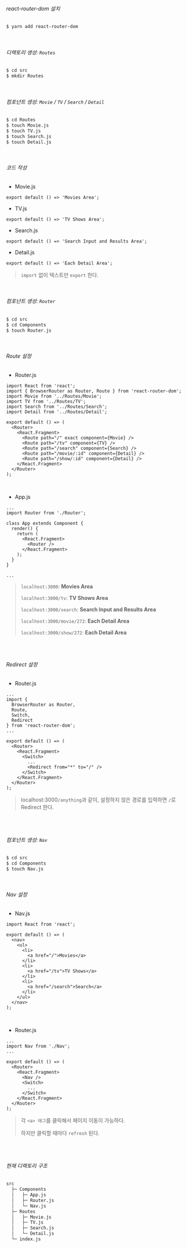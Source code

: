 ###### react-router-dom 설치

```bash
$ yarn add react-router-dom
```

<br>

###### 디렉토리 생성: `Routes`

```bash
$ cd src
$ mkdir Routes
```

<br>

###### 컴포넌트 생성: `Movie` / `TV` / `Search` / `Detail`

```bash
$ cd Routes
$ touch Movie.js
$ touch TV.js
$ touch Search.js
$ touch Detail.js
```

<br>

###### 코드 작성

- Movie.js

```react
export default () => 'Movies Area';
```

- TV.js

```react
export default () => 'TV Shows Area';
```

- Search.js

```react
export default () => 'Search Input and Results Area';
```

- Detail.js

```react
export default () => 'Each Detail Area';
```

> `import` 없이 텍스트만 `export` 한다.

<br>

###### 컴포넌트 생성: `Router`

```bash
$ cd src
$ cd Components
$ touch Router.js
```

<br>

###### Route 설정

- Router.js

```react
import React from 'react';
import { BrowserRouter as Router, Route } from 'react-router-dom';
import Movie from '../Routes/Movie';
import TV from '../Routes/TV';
import Search from '../Routes/Search';
import Detail from '../Routes/Detail';

export default () => (
  <Router>
    <React.Fragment>
      <Route path="/" exact component={Movie} />
      <Route path="/tv" component={TV} />
      <Route path="/search" component={Search} />
      <Route path="/movie/:id" component={Detail} />
      <Route path="/show/:id" component={Detail} />
    </React.Fragment>
  </Router>
);
```

<br>

- App.js

```react
...
import Router from './Router';

class App extends Component {
  render() {
    return (
      <React.Fragment>
        <Router />
      </React.Fragment>
    );
  }
}

...
```

> `localhost:3000`: __Movies Area__
>
> `localhost:3000/tv`: __TV Shows Area__
>
> `localhost:3000/search`: __Search Input and Results Area__
>
> `localhost:3000/movie/272`: __Each Detail Area__
>
> `localhost:3000/show/272`: __Each Detail Area__

<br>

<br>

###### Redirect 설정

- Router.js

```react
...
import {
  BrowserRouter as Router,
  Route,
  Switch,
  Redirect
} from 'react-router-dom';
...

export default () => (
  <Router>
    <React.Fragment>
      <Switch>
        ...
        <Redirect from="*" to="/" />
      </Switch>
    </React.Fragment>
  </Router>
);
```

> localhost:3000`/anything`과 같이, 설정하지 않은 경로를 입력하면 `/`로 Redirect 한다.

<br>

<br>

###### 컴포넌트 생성: `Nav`

```bash
$ cd src
$ cd Components
$ touch Nav.js
```

<br>

###### Nav 설정

- Nav.js

```react
import React from 'react';

export default () => (
  <nav>
    <ul>
      <li>
        <a href="/">Movies</a>
      </li>
      <li>
        <a href="/tv">TV Shows</a>
      </li>
      <li>
        <a href="/search">Search</a>
      </li>
    </ul>
  </nav>
);

```

<br>

- Router.js

```react
...
import Nav from './Nav';
...

export default () => (
  <Router>
    <React.Fragment>
      <Nav />
      <Switch>
        ...
      </Switch>
    </React.Fragment>
  </Router>
);
```

> 각 `<a> 태그`를 클릭해서 페이지 이동이 가능하다.
>
> 하지만 클릭할 때마다 `refresh` 된다.

<br>

<br>

###### 현재 디렉토리 구조

```bash
src
  ├─ Components
  │   ├─ App.js
  │   ├─ Router.js
  │   └─ Nav.js
  ├─ Routes
  │   ├─ Movie.js
  │   ├─ TV.js
  │   ├─ Search.js
  │   └─ Detail.js
  └─ index.js
```

<br>

<br>